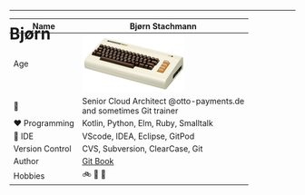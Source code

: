 <h1 style="font-color: blue; position: absolute; top: 50px;">Bjørn</h1>

<!-- .slide: data-background-image="/git-workshop/sections/bjoern/bjoern.png" data-background-opacity="1.0" -->


---


| Name             |  Bjørn Stachmann              |
|-----------------------|-----------------------|
| Age                  | ![VC-20](vc-20.png) |
| 👷                | Senior Cloud Architect @otto-payments.de<BR/>and sometimes Git trainer      |
| ❤️ Programming           | Kotlin, Python, Elm, Ruby, Smalltalk  |
| 🚀 IDE | VScode, IDEA, Eclipse, GitPod |
| Version Control | CVS, Subversion, ClearCase, Git |
| Author | [Git Book](https://dpunkt.de/produkt/git/) |
| Hobbies           | 🚲 🍞  🎲  |


<!-- .slide: data-background-image="/git-workshop/sections/bjoern/bjoern.png" data-background-opacity="0.35" -->
